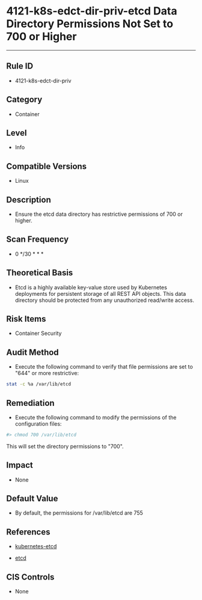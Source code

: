 # 4121-k8s-edct-dir-priv-etcd Data Directory Permissions Not Set to 700 or Higher
---

## Rule ID

- 4121-k8s-edct-dir-priv


## Category

- Container


## Level

- Info


## Compatible Versions

- Linux


## Description

- Ensure the etcd data directory has restrictive permissions of 700 or higher.

## Scan Frequency

- 0 */30 * * *

## Theoretical Basis

- Etcd is a highly available key-value store used by Kubernetes deployments for persistent storage of all REST API objects. This data directory should be protected from any unauthorized read/write access.


## Risk Items

- Container Security


## Audit Method

- Execute the following command to verify that file permissions are set to "644" or more restrictive:

```bash
stat -c %a /var/lib/etcd
```


## Remediation

- Execute the following command to modify the permissions of the configuration files:
```bash
#> chmod 700 /var/lib/etcd
```
This will set the directory permissions to "700".


## Impact

- None


## Default Value

- By default, the permissions for /var/lib/etcd are 755


## References

- [kubernetes-etcd](https://kubernetes.io/docs/admin/etcd/)

- [etcd](https://coreos.com/etcd/docs/latest/op-guide/configuration.html#data-dir)


## CIS Controls

- None